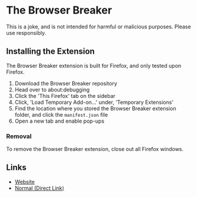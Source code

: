 # The Browser Breaker

This is a joke, and is not intended for harmful or malicious purposes.  Please use responsibly.

## Installing the Extension

The Browser Breaker extension is built for Firefox, and only tested upon Firefox.

1. Download the Browser Breaker repository
2. Head over to about:debugging
3. Click the 'This Firefox' tab on the sidebar
4. Click, 'Load Temporary Add-on...' under, 'Temporary Extensions'
5. Find the location where you stored the Browser Breaker extension folder, and click the `manifest.json` file
6. Open a new tab and enable pop-ups

### Removal
To remove the Browser Breaker extension, close out all Firefox windows.

## Links

+ [Website](https://ethanjustice.github.io/browser-breaker/)
+ [Normal (Direct Link)](https://ethanjustice.github.io/browser-breaker/src/)